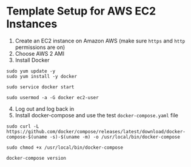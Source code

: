 # Template Setup for AWS EC2 Instances

1. Create an EC2 instance on Amazon AWS (make sure `https` and `http` permissions are on)
2. Choose AWS 2 AMI
3. Install Docker
```
sudo yum update -y
sudo yum install -y docker

sudo service docker start

sudo usermod -a -G docker ec2-user
```
4. Log out and log back in
5. Install docker-compose and use the test `docker-compose.yaml` file
```
sudo curl -L https://github.com/docker/compose/releases/latest/download/docker-compose-$(uname -s)-$(uname -m) -o /usr/local/bin/docker-compose

sudo chmod +x /usr/local/bin/docker-compose

docker-compose version
```

